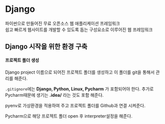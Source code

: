 # Django

파이썬으로 만들어진 무료 오픈소스 웹 애플리케이션 프레임워크<br>
쉽고 빠르게 웹사이트를 개발할 수 있도록 돕는 구성요소로 이루어진 웹 프레임워크

## Django 시작을 위한 환경 구축

#### 프로젝트 폴더 생성

Django project 이름으로 되어진 프로젝트 폴더를 생성하고 이 폴더를 git을 통해서 관리를 해준다.

`.gitignore`에는 **Django, Python, Linux, Pycharm** 가 포함되어야 한다. 추가로 Pycharm때문에 생기는 **.idea/** 라는 것도 포함 해준다.

pyenv로 가상환경을 적용하여 주고 프로젝트 폴더를 Github과 연결 시켜준다.

Pycharm으로 해당 프로젝트 폴더 open 후 interpreter설정을 해준다.